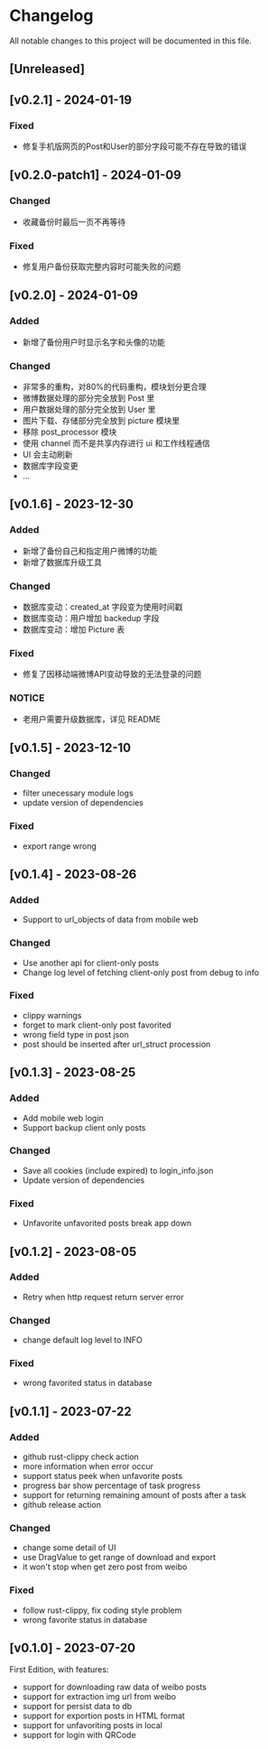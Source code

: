 # Changelog

All notable changes to this project will be documented in this file.

## [Unreleased]

## [v0.2.1] - 2024-01-19

### Fixed

- 修复手机版网页的Post和User的部分字段可能不存在导致的错误

## [v0.2.0-patch1] - 2024-01-09

### Changed

- 收藏备份时最后一页不再等待

### Fixed

- 修复用户备份获取完整内容时可能失败的问题

## [v0.2.0] - 2024-01-09

### Added

- 新增了备份用户时显示名字和头像的功能

### Changed

- 非常多的重构，对80%的代码重构，模块划分更合理
- 微博数据处理的部分完全放到 Post 里
- 用户数据处理的部分完全放到 User 里
- 图片下载、存储部分完全放到 picture 模块里
- 移除 post_processor 模块
- 使用 channel 而不是共享内存进行 ui 和工作线程通信
- UI 会主动刷新
- 数据库字段变更
- ...

## [v0.1.6] - 2023-12-30

### Added

- 新增了备份自己和指定用户微博的功能
- 新增了数据库升级工具

### Changed

- 数据库变动：created_at 字段变为使用时间戳
- 数据库变动：用户增加 backedup 字段
- 数据库变动：增加 Picture 表

### Fixed

- 修复了因移动端微博API变动导致的无法登录的问题

### NOTICE

- 老用户需要升级数据库，详见 README

## [v0.1.5] - 2023-12-10

### Changed

- filter unecessary module logs
- update version of dependencies

### Fixed

- export range wrong

## [v0.1.4] - 2023-08-26

### Added

- Support to url_objects of data from mobile web

### Changed

- Use another api for client-only posts
- Change log level of fetching client-only post from debug to info

### Fixed

- clippy warnings
- forget to mark client-only post favorited
- wrong field type in post json
- post should be inserted after url_struct procession

## [v0.1.3] - 2023-08-25

### Added

- Add mobile web login
- Support backup client only posts

### Changed

- Save all cookies (include expired) to login_info.json
- Update version of dependencies

### Fixed

- Unfavorite unfavorited posts break app down

## [v0.1.2] - 2023-08-05

### Added

- Retry when http request return server error

### Changed

- change default log level to INFO

### Fixed

- wrong favorited status in database

## [v0.1.1] - 2023-07-22

### Added

- github rust-clippy check action
- more information when error occur
- support status peek when unfavorite posts
- progress bar show percentage of task progress
- support for returning remaining amount of posts after a task
- github release action

### Changed

- change some detail of UI
- use DragValue to get range of download and export
- it won't stop when get zero post from weibo

### Fixed

- follow rust-clippy, fix coding style problem
- wrong favorite status in database

## [v0.1.0] - 2023-07-20

First Edition, with features:

- support for downloading raw data of weibo posts
- support for extraction img url from weibo
- support for persist data to db
- support for exportion posts in HTML format
- support for unfavoriting posts in local
- support for login with QRCode
